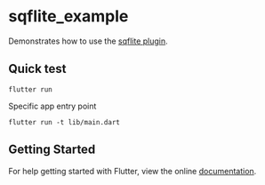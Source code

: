 # sqflite_example

Demonstrates how to use the [sqflite plugin](https://github.com/tekartik/sqflite).

## Quick test

    flutter run

Specific app entry point

    flutter run -t lib/main.dart

## Getting Started

For help getting started with Flutter, view the online
[documentation](https://flutter.io/).
